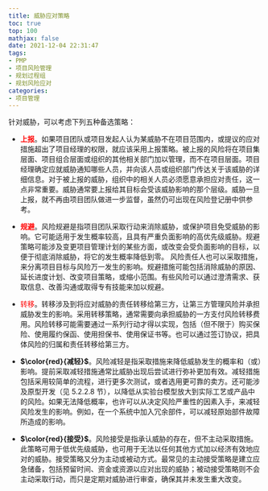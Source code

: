 ```yaml
---
title: 威胁应对策略
toc: true
top: 100
mathjax: false
date: 2021-12-04 22:31:47
tags:
- PMP
- 项目风险管理
- 规划过程组
- 规划风险应对
categories:
- 项目管理
---
```

针对威胁，可以考虑下列五种备选策略：

- **<font color='red'>上报</font>**。如果项目团队或项目发起人认为某威胁不在项目范围内，或提议的应对措施超出了项目经理的权限，就应该采用上报策略。被上报的风险将在项目集层面、项目组合层面或组织的其他相关部门加以管理，而不在项目层面。项目经理确定应就威胁通知哪些人员，并向该人员或组织部门传达关于该威胁的详细信息。对于被上报的威胁，组织中的相关人员必须愿意承担应对责任，这一点非常重要。威胁通常要上报给其目标会受该威胁影响的那个层级。威胁一旦上报，就不再由项目团队做进一步监督，虽然仍可出现在风险登记册中供参考。
- **<font color='red'>规避</font>**。风险规避是指项目团队采取行动来消除威胁，或保护项目免受威胁的影响。它可能适用于发生概率较高，且具有严重负面影响的高优先级威胁。规避策略可能涉及变更项目管理计划的某些方面，或改变会受负面影响的目标，以便于彻底消除威胁，将它的发生概率降低到零。
风险责任人也可以采取措施，来分离项目目标与风险万一发生的影响。规避措施可能包括消除威胁的原因、延长进度计划、改变项目策略，或缩小范围。有些风险可以通过澄清需求、获取信息、改善沟通或取得专有技能来加以规避。

- <font color='red'>转移</font>。转移涉及到将应对威胁的责任转移给第三方，让第三方管理风险并承担威胁发生的影响。采用转移策略，通常需要向承担威胁的一方支付风险转移费用。风险转移可能需要通过一系列行动才得以实现，包括（但不限于）购买保险、使用履约保函、使用担保书、使用保证书等。也可以通过签订协议，把具体风险的归属和责任转移给第三方。
- **$\color{red}{减轻}$**。风险减轻是指采取措施来降低威胁发生的概率和（或）影响。提前采取减轻措施通常比威胁出现后尝试进行弥补更加有效。减轻措施包括采用较简单的流程，进行更多次测试，或者选用更可靠的卖方。还可能涉及原型开发（见 5.2.2.8 节），以降低从实验台模型放大到实际工艺或产品中的风险。如果无法降低概率，也许可以从决定风险严重性的因素入手，来减轻风险发生的影响。例如，在一个系统中加入冗余部件，可以减轻原始部件故障所造成的影响。
- **$\color{red}{接受}$**。风险接受是指承认威胁的存在，但不主动采取措施。此策略可用于低优先级威胁，也可用于无法以任何其他方式加以经济有效地应对的威胁。接受策略又分为主动或被动方式。最常见的主动接受策略是建立应急储备，包括预留时间、资金或资源以应对出现的威胁；被动接受策略则不会主动采取行动，而只是定期对威胁进行审查，确保其并未发生重大改变。
